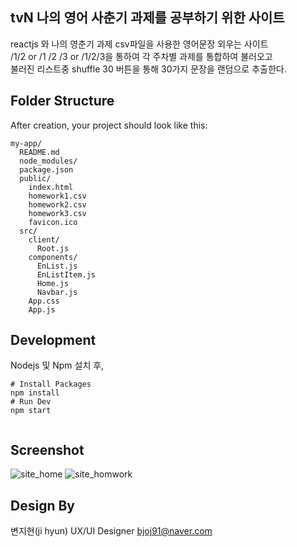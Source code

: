 ## tvN 나의 영어 사춘기 과제를 공부하기 위한 사이트

reactjs 와 나의 영춘기 과제 csv파일을 사용한 영어문장 외우는 사이트<br>
/1/2 or /1 /2 /3 or /1/2/3을 통하여 각 주차별 과제를 통합하여 불러오고<br>
불러진 리스트중 shuffle 30 버튼을 통해 30가지 문장을 랜덤으로 추출한다.

## Folder Structure

After creation, your project should look like this:

```
my-app/
  README.md
  node_modules/
  package.json
  public/
    index.html
    homework1.csv
    homework2.csv
    homework3.csv
    favicon.ico
  src/
    client/
      Root.js
    components/
      EnList.js
      EnListItem.js
      Home.js
      Navbar.js  
    App.css
    App.js
```

## Development

Nodejs 및 Npm 설치 후,
```
# Install Packages
npm install
# Run Dev
npm start
    
```

## Screenshot
![site_home](https://sujini.github.io/english/img/site_home.jpg)
![site_homwork](https://sujini.github.io/english/img/site_homwork.jpg)

## Design By

변지현(ji hyun)
UX/UI Designer
bjoj91@naver.com 

